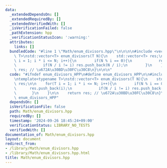 ```yaml
---
data:
  _extendedDependsOn: []
  _extendedRequiredBy: []
  _extendedVerifiedWith: []
  _isVerificationFailed: false
  _pathExtension: hpp
  _verificationStatusIcon: ':warning:'
  attributes:
    links: []
  bundledCode: "#line 1 \"Math/enum_divisors.hpp\"\n\n\n\n#include <vector>\n\ntemplate<typename\
    \ T>\nstd::vector<T> enum_divisors(T N){\n    std::vector<T> res;\n\n    for(T\
    \ i = 1; i * i <= N; i++){\n        if(N % i == 0){\n            res.push_back(i);\n\
    \            if(N / i != i) res.push_back(N / i);\n        }\n    }\n\n    return\
    \ res; // \u672A\u30BD\u30FC\u30C8\n}\n\n\n"
  code: "#ifndef enum_divisors_HPP\n#define enum_divisors_HPP\n\n#include <vector>\n\
    \ntemplate<typename T>\nstd::vector<T> enum_divisors(T N){\n    std::vector<T>\
    \ res;\n\n    for(T i = 1; i * i <= N; i++){\n        if(N % i == 0){\n      \
    \      res.push_back(i);\n            if(N / i != i) res.push_back(N / i);\n \
    \       }\n    }\n\n    return res; // \u672A\u30BD\u30FC\u30C8\n}\n\n#endif //\
    \ enum_divisors_HPP"
  dependsOn: []
  isVerificationFile: false
  path: Math/enum_divisors.hpp
  requiredBy: []
  timestamp: '2024-09-26 18:45:24+09:00'
  verificationStatus: LIBRARY_NO_TESTS
  verifiedWith: []
documentation_of: Math/enum_divisors.hpp
layout: document
redirect_from:
- /library/Math/enum_divisors.hpp
- /library/Math/enum_divisors.hpp.html
title: Math/enum_divisors.hpp
---
```


